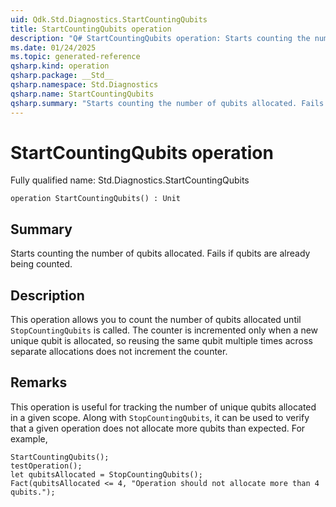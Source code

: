 ```yaml
---
uid: Qdk.Std.Diagnostics.StartCountingQubits
title: StartCountingQubits operation
description: "Q# StartCountingQubits operation: Starts counting the number of qubits allocated. Fails if qubits are already being counted."
ms.date: 01/24/2025
ms.topic: generated-reference
qsharp.kind: operation
qsharp.package: __Std__
qsharp.namespace: Std.Diagnostics
qsharp.name: StartCountingQubits
qsharp.summary: "Starts counting the number of qubits allocated. Fails if qubits are already being counted."
---
```


# StartCountingQubits operation

Fully qualified name: Std.Diagnostics.StartCountingQubits

```qsharp
operation StartCountingQubits() : Unit
```

## Summary
Starts counting the number of qubits allocated. Fails if qubits are already being counted.

## Description
This operation allows you to count the number of qubits allocated until `StopCountingQubits` is called.
The counter is incremented only when a new unique qubit is allocated, so reusing the same qubit multiple times
across separate allocations does not increment the counter.

## Remarks
This operation is useful for tracking the number of unique qubits allocated in a given scope. Along with
`StopCountingQubits`, it can be used to verify that a given operation does not allocate more qubits than
expected. For example,
```qsharp
StartCountingQubits();
testOperation();
let qubitsAllocated = StopCountingQubits();
Fact(qubitsAllocated <= 4, "Operation should not allocate more than 4 qubits.");
```
